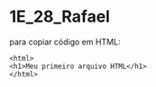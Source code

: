 # 1E_28_Rafael

para copiar código em HTML:
```
<html>
<h1>Meu primeiro arquivo HTML</h1>
</html>
```
